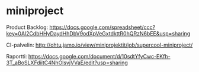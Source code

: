 miniproject
===========
Product Backlog: https://docs.google.com/spreadsheet/ccc?key=0Al2CdbHHyDaydHhDbV9odXpVeGxtdkttR0hQRzN6bEE&usp=sharing

CI-palvelin: http://ohtu.jamo.io/view/miniprojektit/job/supercool-miniproject/

Raportti: https://docs.google.com/document/d/10sdtYfyCwc-EKfh-3T_aBoSLXFdiitC4NhOlsvjVVaE/edit?usp=sharing

